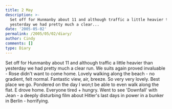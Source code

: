 ```yaml
---
title: 2 May
description: >-
  Set off for Hunmanby about 11 and although traffic a little heavier than
  yesterday we had pretty much a clear...
date: '2005-05-02'
permalink: /2005/05/02/diary/
author: Cindy
comments: []
type: Diary
---
```


Set off for Hunmanby about 11 and although traffic a little heavier than yesterday we had pretty much a clear run. We suits again proved invaluable - Rose didn't want to come home. Lovely walking along the beach - no gradient, felt normal. Fantastic view, air, breeze. So very very lovely. Best place we go. Pondered on the day I won;t be able to even walk along the flat. E drove home. Everyone tired + hungry. Went to see 'Downfall' with Jean - a deeply disturbing film about Hitler's last days in power in a bunker in Berlin - horrifying.
